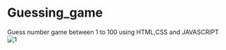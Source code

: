 # Guessing_game
Guess number game between 1 to 100 using HTML,CSS and JAVASCRIPT
![1](https://user-images.githubusercontent.com/83516020/156896017-1816d382-060a-429e-8cd6-d22c54e911cd.png)


